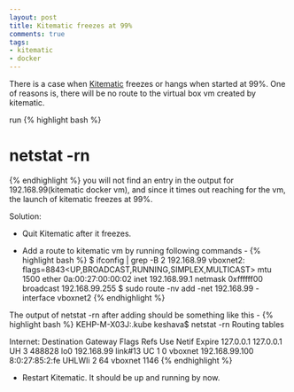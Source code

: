 ```yaml
---
layout: post
title: Kitematic freezes at 99%
comments: true
tags:
- kitematic
- docker
---
```


There is a case when [Kitematic](https://kitematic.com/) freezes or hangs when started at 99%.
One of reasons is, there will be no route to the virtual box vm created by kitematic.

run
{% highlight bash %}
# netstat -rn
{% endhighlight %}
you will not find an entry in the output for 192.168.99(kitematic docker vm), and since it times out reaching
for the vm, the launch of kitematic freezes at 99%.

Solution:

* Quit Kitematic after it freezes.

* Add a route to kitematic vm by running following commands -
{% highlight bash %}
$ ifconfig | grep -B 2 192.168.99
vboxnet2: flags=8843<UP,BROADCAST,RUNNING,SIMPLEX,MULTICAST> mtu 1500
	ether 0a:00:27:00:00:02 
	inet 192.168.99.1 netmask 0xffffff00 broadcast 192.168.99.255
$ sudo route -nv add -net 192.168.99 -interface vboxnet2
{% endhighlight %}

The output of netstat -rn after adding should be something like this -
{% highlight bash %}
KEHP-M-X03J:.kube keshava$ netstat -rn
Routing tables

Internet:
Destination        Gateway            Flags        Refs      Use   Netif Expire
127.0.0.1          127.0.0.1          UH              3   488828     lo0
192.168.99         link#13            UC              1        0 vboxnet
192.168.99.100     8:0:27:85:2:fe     UHLWIi          2       64 vboxnet   1146
{% endhighlight %}

* Restart Kitematic. It should be up and running by now.

